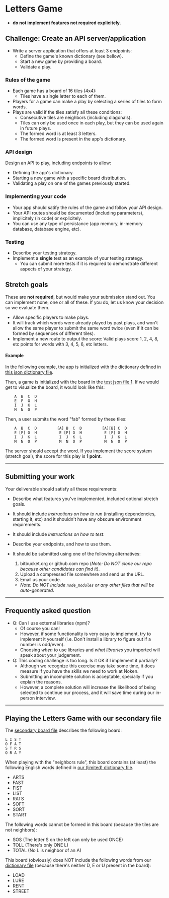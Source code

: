 
# Letters Game

- **do not implement features not required explicitely**.

## Challenge: Create an API server/application

- Write a server application that offers at least 3 endpoints:
  - Define the game's known dictionary (see bellow).
  - Start a new game by providing a board.
  - Validate a play.

### Rules of the game

- Each game has a board of 16 tiles (4x4):
  - Tiles have a single letter to each of them.
- Players for a game can make a play by selecting a series of tiles to form words.
- Plays are valid if the tiles satisfy all these conditions:
  - Consecutive tiles are neighbors (including diagonals).
  - Tiles can only be used once in each play, but they can be used again in future plays.
  - The formed word is at least 3 letters.
  - The formed word is present in the app's dictionary.

### API design

Design an API to play, including endpoints to allow:

- Defining the app's dictionary.
- Starting a new game with a specific board distribution.
- Validating a play on one of the games previously started.

### Implementing your code

- Your app should satify the rules of the game and follow your API design.
- Your API routes should be documented (including parameters), implicitely (in code) or explicitely. 
- You can use any type of persistance (app memory, in-memory database, database engine, etc).

### Testing

- Describe your testing strategy.
- Implement a **single** test as an example of your testing strategy.
  - You can submit more tests if it is required to demonstrate different aspects of your strategy.

## Stretch goals

These are **not required**, but would make your submission stand out. You can implement none, one or all of these. If you do, let us know your decision so we evaluate them.

- Allow specific players to make plays.
- It will track which words were already played by past plays, and won't allow the same player to submit the same word twice (even if it can be formed by sequences of different tiles).
- Implement a new route to output the score: Valid plays score 1, 2, 4, 8, etc points for words with 3, 4, 5, 6, etc letters.

#### Example

In the following example, the app is initialized with the dictionary defined in [this json dictionary file](files/dictionary.json).

Then, a game is initialized with the board in the [test json file 1](files/test-board-1.json). If we would get to visualize the board, it would look like this:

```
    A  B  C  D
    E  F  G  H
    I  J  K  L
    M  N  O  P
```

Then, a user submits the word "fab" formed by these tiles:

```
    A  B  C  D         [A] B  C  D         [A][B] C  D
    E [F] G  H          E [F] G  H          E [F] G  H
    I  J  K  L          I  J  K  L          I  J  K  L
    M  N  O  P          M  N  O  P          M  N  O  P
```

The server should accept the word. If you implement the score system (stretch goal), the score for this play is **1 point**.

---

## Submitting your work

Your deliverable should satisfy all these requirements:

- Describe what features you've implemented, included optional stretch goals.

- It should include _instructions on how to run_ (installing dependencies, starting it, etc) and it shouldn't have any obscure environment requirements.

- It should include _instructions on how to test_.

- Describe your endpoints, and how to use them.

- It should be submitted using one of the following alternatives:
  1. bitbucket.org or github.com repo (_Note: Do NOT clone our repo because other candidates can find it_).
  1. Upload a compressed file somewhere and send us the URL.
  1. Email us your code.
  - _Note: Do NOT include `node_modules` or any other files that will be auto-generated_.

---

## Frequently asked question

- Q: Can I use external libraries (npm)?
  - Of course you can!
  - However, if some functionality is very easy to implement, try to implement it yourself (i.e. Don't install a library to figure out if a number is odd/even).
  - Choosing *when* to use libraries and *what libraries* you imported will speak about your judgement.
- Q: This coding challenge is too long. Is it OK if I implement it partially?
  - Although we recognize this exercise may take some time, it does measure if you have the skills we need to work at Noken.
  - Submitting an incomplete solution is acceptable, specially if you explain the reasons.
  - However, a complete solution will increase the likelihood of being selected to continue our process, and it will save time during our in-person interview.

---

## Playing the Letters Game with our secondary file

The [secondary board file](files/test-board-2.json) describes the following board:

```
L I S T
O F A T
S T R S
O R A Y
```

When playing with the "neighbors rule", this board contains (at least) the following English words defined in [our (limited) dictionary file](files/dictionary.json).

- ARTS
- FAST
- FIST
- LIST
- RATS
- SOFT
- SORT
- START

The following words cannot be formed in this board (because the tiles are not neighbors):
- SOS (The letter S on the left can only be used ONCE)
- TOLL (There's only ONE L)
- TOTAL (No L is neighbor of an A)

This board (obviously) does NOT include the following words from our [dictionary file](files/dictionary.json) (because there's neither D, E or U present in the board):

- LOAD
- LURE
- RENT
- STREET

